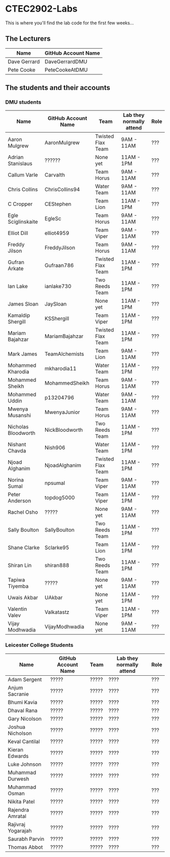 # CTEC2902-Labs

This is where you'll find the lab code for the first few weeks...

## The Lecturers

Name | GitHub Account Name
------------ | -------------
Dave Gerrard | DaveGerrardDMU
Pete Cooke | PeteCookeAtDMU

## The students and their accounts

### DMU students

Name | GitHub Account Name | Team | Lab they normally attend | Role
------------ | ------------- | ------------- | ------------- | -------------
Aaron Mulgrew | AaronMulgrew | Twisted Flax Team | 9AM - 11AM | ???
Adrian Stanislaus | ?????? | None yet | 11AM - 1PM | ???
Callum Varle | Carvalth | Team Horus | 9AM - 11AM | ???
Chris Collins | ChrisCollins94 | Water Team | 9AM - 11AM | ???
C Cropper | CEStephen | Team Lion | 11AM - 1PM | ???
Egle Sciglinskaite | EgleSc | Team Horus | 9AM - 11AM | ???
Elliot Dill | elliot4959 | Team Viper | 9AM - 11AM | ???
Freddy Jilson | FreddyJilson | Team Horus | 9AM - 11AM | ???
Gufran Arkate | Gufraan786 | Twisted Flax Team | 11AM - 1PM | ???
Ian Lake | ianlake730 | Two Reeds Team | 11AM - 1PM | ???
James Sloan | JaySloan | None yet | 11AM - 1PM | ???
Kamaldip Shergill | KSShergill | Team Viper | 11AM - 1PM | ???
Mariam Bajahzar | MariamBajahzar | Twisted Flax Team | 11AM - 1PM | ???
Mark James | TeamAlchemists | Team Lion | 9AM - 11AM | ???
Mohammed Kharodia | mkharodia11 | Water Team | 11AM - 1PM | ???
Mohammed Sheikh | MohammedSheikh | Team Horus | 9AM - 11AM | ???
Mohammed Uddin | p13204796 | Water Team | 9AM - 11AM | ???
Mwenya Musanshi | MwenyaJunior | Team Horus | 9AM - 11AM | ???
Nicholas Bloodworth | NickBloodworth | Two Reeds Team | 11AM - 1PM | ???
Nishant Chavda | Nish906 | Water Team | 11AM - 1PM | ???
Njoad Alghanim | NjoadAlghanim | Twisted Flax Team | 11AM - 1PM | ???
Norina Sumal | npsumal | Team Viper | 9AM - 11AM | ???
Peter Anderson | topdog5000 | Team Viper | 11AM - 1PM | ???
Rachel Osho | ????? | None yet | 9AM - 11AM | ???
Sally Boulton | SallyBoulton | Two Reeds Team | 11AM - 1PM | ???
Shane Clarke | Sclarke95 | Team Lion | 11AM - 1PM | ???
Shiran Lin | shiran888 | Two Reeds Team | 11AM - 1PM | ???
Tapiwa Tiyemba | ????? | None yet | 9AM - 11AM | ???
Uwais Akbar | UAkbar | None yet | 11AM - 1PM | ???
Valentin Valev | Valkatastz | Team Viper | 11AM - 1PM | ???
Vijay Modhwadia | VijayModhwadia | None yet | 9AM - 11AM | ???


### Leicester College Students

Name | GitHub Account Name | Team | Lab they normally attend | Role
------------ | ------------- | ------------- | ------------- | -------------
Adam Sergent | ????? | ????? | ???? | ???
Anjum Sacranie | ????? | ????? | ???? | ???
Bhumi Kavia | ????? | ????? | ???? | ???
Dhaval Rana  | ????? | ????? | ???? | ???
Gary Nicolson | ????? | ????? | ???? | ???
Joshua Nicholson | ????? | ????? | ???? | ???
Keval Cantilal | ????? | ????? | ???? | ???
Kieran Edwards | ????? | ????? | ???? | ???
Luke Johnson | ????? | ????? | ???? | ???
Muhammad Durwesh | ????? | ????? | ???? | ???
Muhammad Osman  | ????? | ????? | ???? | ???
Nikita Patel  | ????? | ????? | ???? | ???
Rajendra Amratal | ????? | ????? | ???? | ???
Rajivraj Yogarajah | ????? | ????? | ???? | ???
Saurabh Parvin | ????? | ????? | ???? | ???
Thomas Abbot | ????? | ????? | ???? | ???
 



